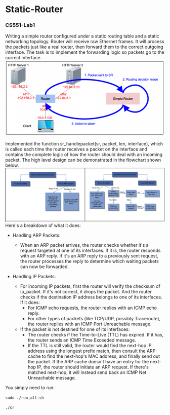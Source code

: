 # Static-Router
### CS551-Lab1
Writing a simple router configured under a static routing table and a static networking topology. Router will receive raw Ethernet frames. It will process the packets just like a real router, then forward them to the correct outgoing interface. The task is to implement the forwarding logic so packets go to the correct interface.
![Alt text](image-1.png)

Implemented the function sr_handlepacket(sr, packet, len, interface), which is called each time the router receives a packet on the interface and contains the complete logic of how the router should deal with an incoming packet. The high level design can be demonstrated in the flowchart shown below.
![Alt text](image.png)
Here's a breakdown of what it does:
* Handling ARP Packets:
  * When an ARP packet arrives, the router checks whether it's a request targeted at one of its interfaces. If it is, the router responds with an ARP reply. If it's an ARP reply to a previously sent request, the router processes the reply to determine which waiting packets can now be forwarded.

* Handling IP Packets:
  * For incoming IP packets, first the router will verify the checksum of ip_packet. If it's not correct, it drops the packet. And the router checks if the destination IP address belongs to one of its interfaces. If it does:
    * For ICMP echo requests, the router replies with an ICMP echo reply.
    * For other types of packets (like TCP/UDP, possibly Traceroute), the router replies with an ICMP Port Unreachable message.
  * If the packet is not destined for one of its interfaces:
    * The router checks if the Time-to-Live (TTL) has expired. If it has, the router sends an ICMP Time Exceeded message.
    * If the TTL is still valid, the router would find the next-hop IP address using the longest prefix match, then consult the ARP cache to find the next-hop's MAC address, and finally send out the packet. If the ARP cache doesn't have an entry for the next-hop IP, the router should initiate an ARP request. If there's matched next-hop, it will instead send back an ICMP Net Unreachable message.

You simply need to run:

`sudo ./run_all.sh`

`./sr`